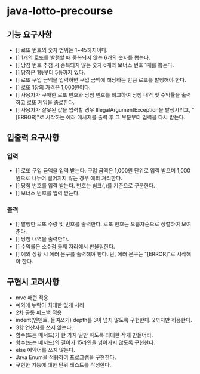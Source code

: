 # java-lotto-precourse

## 기능 요구사항
- [] 로또 번호의 숫자 범위는 1~45까지이다.
- [] 1개의 로또를 발행할 때 중복되지 않는 6개의 숫자를 뽑는다.
- [] 당첨 번호 추첨 시 중복되지 않는 숫자 6개와 보너스 번호 1개를 뽑는다.
- [] 당첨은 1등부터 5등까지 있다.
- [] 로또 구입 금액을 입력하면 구입 금액에 해당하는 만큼 로또를 발행해야 한다.
- [] 로또 1장의 가격은 1,000원이다.
- [] 사용자가 구매한 로또 번호와 당첨 번호를 비교하여 당첨 내역 및 수익률을 출력하고 로또 게임을 종료한다.
- [] 사용자가 잘못된 값을 입력할 경우 IllegalArgumentException을 발생시키고, "[ERROR]"로 시작하는 에러 메시지를 출력 후 그 부분부터 입력을 다시 받는다.



## 입출력 요구사항
### 입력
- [] 로또 구입 금액을 입력 받는다. 구입 금액은 1,000원 단위로 입력 받으며 1,000원으로 나누어 떨어지지 않는 경우 예외 처리한다.
- [] 당첨 번호를 입력 받는다. 번호는 쉼표(,)를 기준으로 구분한다.
- [] 보너스 번호를 입력 받는다.
### 출력
- [] 발행한 로또 수량 및 번호를 출력한다. 로또 번호는 오름차순으로 정렬하여 보여준다.
- [] 당첨 내역을 출력한다.
- [] 수익률은 소수점 둘째 자리에서 반올림한다. 
- [] 예외 상황 시 에러 문구를 출력해야 한다. 단, 에러 문구는 "[ERROR]"로 시작해야 한다.

## 구현시 고려사항
- mvc 패턴 적용
- 예외에 누락이 최대한 없게 처리
- 2차 공통 피드백 적용
- indent(인덴트, 들여쓰기) depth를 3이 넘지 않도록 구현한다. 2까지만 허용한다.
- 3항 연산자를 쓰지 않는다.
- 함수(또는 메서드)가 한 가지 일만 하도록 최대한 작게 만들어라.
- 함수(또는 메서드)의 길이가 15라인을 넘어가지 않도록 구현한다.
- else 예약어를 쓰지 않는다. 
- Java Enum을 적용하여 프로그램을 구현한다. 
- 구현한 기능에 대한 단위 테스트를 작성한다.

